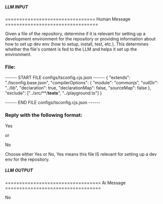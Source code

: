 ##### LLM INPUT #####
================================ Human Message =================================

Given a file of the repository, determine if it is relevant for setting up a development environment for the repository or providing information about how to set up dev env (how to setup, install, test, etc.). This determines whether the file's content is fed to the LLM and helps it set up the environment.

### File:
------ START FILE configs/tsconfig.cjs.json ------
{
  "extends": "./tsconfig.base.json",
  "compilerOptions": {
    "module": "commonjs",
    "outDir": "../lib",
    "declaration": true,
    "declarationMap": false,
    "sourceMap": false
  },
  "exclude": ["../src/**/__tests__", "../playground.ts"]
}

------ END FILE configs/tsconfig.cjs.json ------

### Reply with the following format:

<rel>Yes</rel>

or

<rel>No</rel>

Choose either Yes or No, Yes means this file IS relevant for setting up a dev env for the repository.

##### LLM OUTPUT #####
================================== Ai Message ==================================

<rel>No</rel>